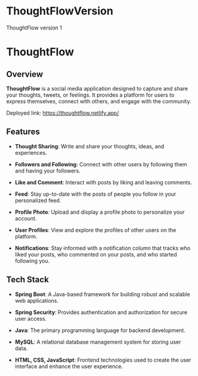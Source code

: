 # ThoughtFlowVersion
ThoughtFlow version 1

# ThoughtFlow

## Overview

**ThoughtFlow** is a social media application designed to capture and share your thoughts, tweets, or feelings. It provides a platform for users to express themselves, connect with others, and engage with the community.

Deployed link: https://thoughtflow.netlify.app/

## Features

- **Thought Sharing**: Write and share your thoughts, ideas, and experiences.

- **Followers and Following**: Connect with other users by following them and having your followers.

- **Like and Comment**: Interact with posts by liking and leaving comments.

- **Feed**: Stay up-to-date with the posts of people you follow in your personalized feed.

- **Profile Photo**: Upload and display a profile photo to personalize your account.

- **User Profiles**: View and explore the profiles of other users on the platform.

- **Notifications**: Stay informed with a notification column that tracks who liked your posts, who commented on your posts, and who started following you.

## Tech Stack

- **Spring Boot**: A Java-based framework for building robust and scalable web applications.

- **Spring Security**: Provides authentication and authorization for secure user access.

- **Java**: The primary programming language for backend development.

- **MySQL**: A relational database management system for storing user data.

- **HTML, CSS, JavaScript**: Frontend technologies used to create the user interface and enhance the user experience.


